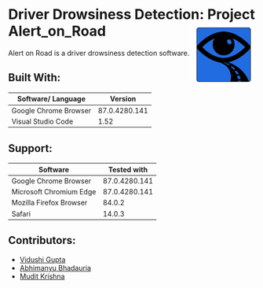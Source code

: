# Driver Drowsiness Detection: Project Alert_on_Road <img src=https://github.com/Vidushi-Gupta/Driver_Drowsiness_Detection/blob/master/static/ddd_logo.png width=130 align='right'>

Alert on Road is a driver drowsiness detection software.
## Built With:
| Software/ Language | Version |
|----------|---------|
| Google Chrome Browser | 87.0.4280.141 |
| Visual Studio Code | 1.52 |
## Support:
| Software | Tested with |
|----------|-------------|
| Google Chrome Browser | 87.0.4280.141 |
| Microsoft Chromium Edge | 87.0.4280.141 |
| Mozilla Firefox Browser | 84.0.2 |
| Safari | 14.0.3 |

## Contributors:

* [Vidushi Gupta](https://github.com/Vidushi-Gupta)
* [Abhimanyu Bhadauria](https://github.com/Mnayu)
* [Mudit Krishna](https://github.com/mewdit)
